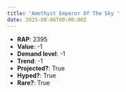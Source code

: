 ```yaml
---
title: 'Amethyst Emperor Of The Sky '
date: 2025-08-06T00:00:00Z
---
```

- **RAP**: 2395
- **Value**: -1
- **Demand level**: -1
- **Trend**: -1
- **Projected?**: True
- **Hyped?**: True
- **Rare?**: True
